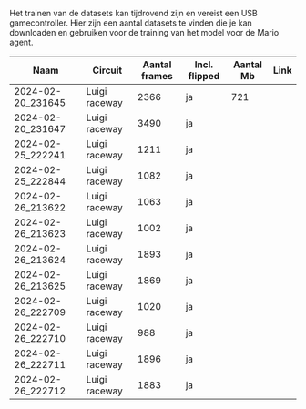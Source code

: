 Het trainen van de datasets kan tijdrovend zijn en vereist een USB gamecontroller. Hier zijn een aantal datasets te vinden die je kan downloaden en gebruiken voor de training van het model voor de Mario agent.

| Naam                  | Circuit            | Aantal frames | Incl. flipped | Aantal Mb | Link     |
| --------------------- | ------------------ | ------------- | ------------- | --------- | -------- |
| 2024-02-20_231645     | Luigi raceway      | 2366          | ja            | 721       |          |
| 2024-02-20_231647     | Luigi raceway      | 3490          | ja            |           |          |
| 2024-02-25_222241     | Luigi raceway      | 1211          | ja            |           |          |
| 2024-02-25_222844     | Luigi raceway      | 1082          | ja            |           |          |
| 2024-02-26_213622     | Luigi raceway      | 1063          | ja            |           |          |
| 2024-02-26_213623     | Luigi raceway      | 1002          | ja            |           |          |
| 2024-02-26_213624     | Luigi raceway      | 1893          | ja            |           |          |
| 2024-02-26_213625     | Luigi raceway      | 1869          | ja            |           |          |
| 2024-02-26_222709     | Luigi raceway      | 1020          | ja            |           |          |
| 2024-02-26_222710     | Luigi raceway      |  988          | ja            |           |          |
| 2024-02-26_222711     | Luigi raceway      | 1896          | ja            |           |          |
| 2024-02-26_222712     | Luigi raceway      | 1883          | ja            |           |          |
